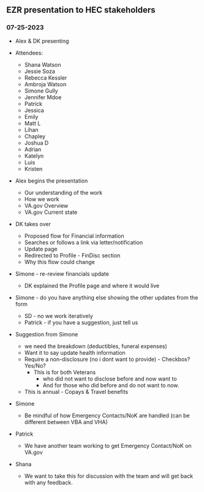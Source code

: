 ## EZR presentation to HEC stakeholders
### 07-25-2023

- Alex & DK presenting
- Attendees:
     - Shana Watson
     - Jessie Soza
     - Rebecca Kessler
     - Ambroja Watson
     - Simone Gully
     - Jennifer Mdoe
     - Patrick
     - Jessica
     - Emily
     - Matt L
     - Lihan
     - Chapley
     - Joshua D
     - Adrian
     - Katelyn
     - Luis
     - Kristen

- Alex begins the presentation
     - Our understanding of the work
     - How we work
     - VA.gov Overview
     - VA.gov Current state

- DK takes over
     - Proposed flow for Financial information
     - Searches or follows a link via letter/notification
     - Update page
     - Redirected to Profile - FinDisc section
     - Why this flow could change


- Simone - re-review financials update
     - DK explained the Profile page and where it would live
    
- Simone - do you have anything else showing the other updates from the form
     - SD - no we work iteratively
     - Patrick - if you have a suggestion, just tell us

- Suggestion from Simone
     - we need the breakdown (deductibles, funeral expenses)
     - Want it to say update health information
     - Require a non-disclosure (no i dont want to provide) - Checkbox? Yes/No?
          - This is for both Veterans
               - who did not want to disclose before and now want to
               - And for those who did before and do not want to now.
     - This is annual - Copays & Travel benefits

- Simone
     - Be mindful of how Emergency Contacts/NoK are handled (can be different between VBA and VHA)

- Patrick
     - We have another team working to get Emergency Contact/NoK on VA.gov

- Shana
     - We want to take this for discussion with the team and will get back with any feedback.
